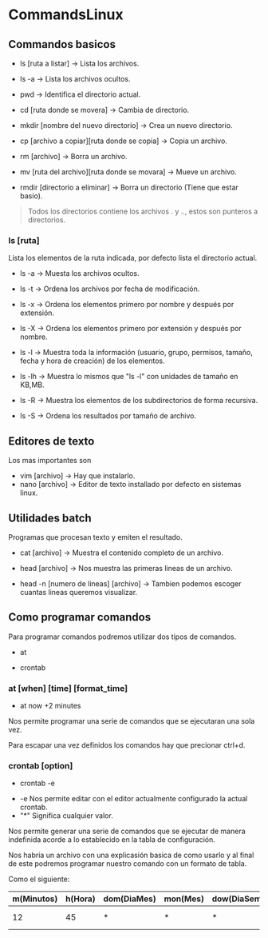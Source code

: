 # CommandsLinux


## Commandos basicos

- ls [ruta a listar] -> Lista los archivos.

- ls -a -> Lista los archivos ocultos.

- pwd -> Identifica el directorio actual.

- cd [ruta donde se movera] -> Cambia de directorio.

- mkdir [nombre del nuevo directorio] -> Crea un nuevo directorio.

- cp [archivo a copiar][ruta donde se copia] -> Copia un archivo.

- rm [archivo] -> Borra un archivo.

- mv [ruta del archivo][ruta donde se movara] -> Mueve un archivo.

- rmdir [directorio a eliminar] -> Borra un directorio (Tiene que estar basio).

> Todos los directorios contiene los archivos . y .., estos son punteros a directorios.


### ls [ruta]

Lista los elementos de la ruta indicada, por defecto lista el directorio actual.

- ls -a -> Muesta los archivos ocultos.

- ls -t -> Ordena los archivos por fecha de modificación.

- ls -x -> Ordena los elementos primero por nombre y después por extensión.

- ls -X -> Ordena los elementos primero por extensión y después por nombre.

- ls -l -> Muestra toda la información (usuario, grupo, permisos, tamaño, fecha y hora de creación) de los elementos.

- ls -lh -> Muestra lo mismos que "ls -l" con unidades de tamaño en KB,MB.

- ls -R -> Muestra los elementos de los subdirectorios de forma recursiva.

- ls -S -> Ordena los resultados por tamaño de archivo.

## Editores de texto

Los mas importantes son

- vim [archivo] -> Hay que instalarlo.
- nano [archivo] -> Editor de texto installado por defecto en sistemas linux.

## Utilidades batch

Programas que procesan texto y emiten el resultado.

- cat [archivo] -> Muestra el contenido completo de un archivo.

- head [archivo] -> Nos muestra las primeras lineas de un archivo.

- head -n [numero de lineas] [archivo] -> Tambien podemos escoger cuantas lineas queremos visualizar.




## Como programar comandos

Para programar comandos podremos utilizar dos tipos de comandos.

- at

- crontab

### at [when] [time] [format_time]

* at now +2 minutes

Nos permite programar una serie de comandos que se ejecutaran una sola vez.

Para escapar una vez definidos los comandos hay que precionar ctrl+d.

### crontab [option]

* crontab -e

- -e Nos permite editar con el editor actualmente configurado la actual crontab.
- "*" Significa cualquier valor.

Nos permite generar una serie de comandos que se ejecutar de manera indefinida acorde a lo establecido en la tabla de configuración.

Nos habria un archivo con una explicasión basica de como usarlo y al final de este podremos programar nuestro comando con un formato de tabla.

Como el siguiente:

| m(Minutos) | h(Hora) | dom(DiaMes) | mon(Mes) | dow(DiaSemana) | Comando                     |
|------------|---------|-------------|----------|----------------|-----------------------------|
| 12         | 45      | *           | *        | *              | echo "Hola mundo">hola.txt" |